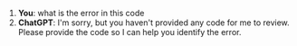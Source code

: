 1. **You**: what is the error in this code 
2. **ChatGPT**: I'm sorry, but you haven't provided any code for me to review. Please provide the code so I can help you identify the error.